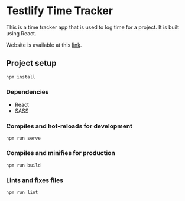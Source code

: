 # Testlify Time Tracker

This is a time tracker app that is used to log time for a project. It is built using React.

Website is available at this [link](https://reliable-meringue-1f20f0.netlify.app/).

## Project setup
```
npm install
```

### Dependencies
- React
- SASS

### Compiles and hot-reloads for development
```
npm run serve
```

### Compiles and minifies for production
```
npm run build
```

### Lints and fixes files
```
npm run lint
```
